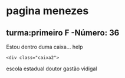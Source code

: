 <!DOCTYPE html>
<html lang="pt-br" dir="ltr">
  <head>
    <meta charset="utf-8">
    <title>aula primeiro F</title>
    <link rel="stylesheet" href= 'estilo.css'>
  </head>

  <body>
    <h1>pagina menezes</h1>
    <h2>turma:primeiro F -Número: 36</h2>
    <div class="caixa1">
      Estou dentro duma caixa...
      help
    </div>

    <div class="caixa2">
escola estadual doutor gastão vidigal
    </div>
  </body>
</html>
